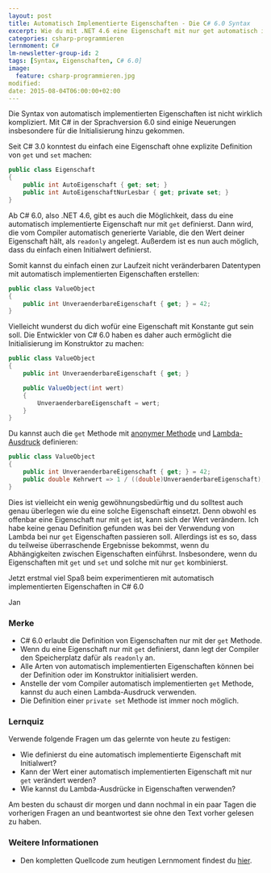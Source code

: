 ```yaml
---
layout: post
title: Automatisch Implementierte Eigenschaften - Die C# 6.0 Syntax
excerpt: Wie du mit .NET 4.6 eine Eigenschaft mit nur get automatisch implementieren kannst.
categories: csharp-programmieren
lernmoment: C#
lm-newsletter-group-id: 2
tags: [Syntax, Eigenschaften, C# 6.0]
image:
  feature: csharp-programmieren.jpg
modified:
date: 2015-08-04T06:00:00+02:00
---
```


Die Syntax von automatisch implementierten Eigenschaften ist nicht wirklich kompliziert. Mit C# in der Sprachversion 6.0 sind einige Neuerungen insbesondere für die Initialisierung hinzu gekommen.

Seit C# 3.0 konntest du einfach eine Eigenschaft ohne explizite Definition von `get` und `set` machen:

```cs
public class Eigenschaft
{
	public int AutoEigenschaft { get; set; }
	public int AutoEigenschaftNurLesbar { get; private set; }
}
```

Ab C# 6.0, also .NET 4.6, gibt es auch die Möglichkeit, dass du eine automatisch implementierte Eigenschaft nur mit `get` definierst. Dann wird, die vom Compiler automatisch generierte Variable, die den Wert deiner Eigenschaft hält, als `readonly` angelegt. Außerdem ist es nun auch möglich, dass du einfach einen Initialwert definierst.

Somit kannst du einfach einen zur Laufzeit nicht veränderbaren Datentypen mit automatisch implementierten Eigenschaften erstellen:

```cs
public class ValueObject
{
	public int UnveraenderbareEigenschaft { get; } = 42;
}
```

Vielleicht wunderst du dich wofür eine Eigenschaft mit Konstante gut sein soll. Die Entwickler von C# 6.0 haben es daher auch ermöglicht die Initialisierung im Konstruktor zu machen:

```cs
public class ValueObject
{
	public int UnveraenderbareEigenschaft { get; }

	public ValueObject(int wert)
	{
		UnveraenderbareEigenschaft = wert;
	}
}
```

Du kannst auch die `get` Methode mit [anonymer Methode](http://www.lernmoment.de/csharp-programmieren/anonyme-methode/) und [Lambda-Ausdruck](http://www.lernmoment.de/csharp-programmieren/lambda-ausdruecke-erstellen/) definieren:

```cs
public class ValueObject
{
	public int UnveraenderbareEigenschaft { get; } = 42;
	public double Kehrwert => 1 / ((double)UnveraenderbareEigenschaft);
}

```

Dies ist vielleicht ein wenig gewöhnungsbedürftig und du solltest auch genau überlegen wie du eine solche Eigenschaft einsetzt. Denn obwohl es offenbar eine Eigenschaft nur mit `get` ist, kann sich der Wert verändern. Ich habe keine genau Definition gefunden was bei der Verwendung von Lambda bei nur `get` Eigenschaften passieren soll. Allerdings ist es so, dass du teilweise überraschende Ergebnisse bekommst, wenn du Abhängigkeiten zwischen Eigenschaften einführst. Insbesondere, wenn du Eigenschaften mit `get` und `set` und solche mit nur `get` kombinierst.

Jetzt erstmal viel Spaß beim experimentieren mit automatisch implementierten Eigenschaften in C# 6.0

Jan


### Merke

-	C# 6.0 erlaubt die Definition von Eigenschaften nur mit der `get` Methode.
-	Wenn du eine Eigenschaft nur mit `get` definierst, dann legt der Compiler den Speicherplatz dafür als `readonly` an.
-	Alle Arten von automatisch implementierten Eigenschaften können bei der Definition oder im Konstruktor initialisiert werden.
-	Anstelle der vom Compiler automatisch implementierten `get` Methode, kannst du auch einen Lambda-Ausdruck verwenden.
-	Die Definition einer `private set` Methode ist immer noch möglich.

### Lernquiz 

Verwende folgende Fragen um das gelernte von heute zu festigen:

-	Wie definierst du eine automatisch implementierte Eigenschaft mit Initialwert?
-	Kann der Wert einer automatisch implementierten Eigenschaft mit nur `get` verändert werden?
-	Wie kannst du Lambda-Ausdrücke in Eigenschaften verwenden?

Am besten du schaust dir morgen und dann nochmal in ein paar Tagen die vorherigen Fragen an und beantwortest sie ohne den Text vorher gelesen zu haben.

### Weitere Informationen

-	Den kompletten Quellcode zum heutigen Lernmoment findest du [hier](https://github.com/LernMoment/csharp/tree/master/AutomatischImplementierteEigenschaftenVerwenden).
